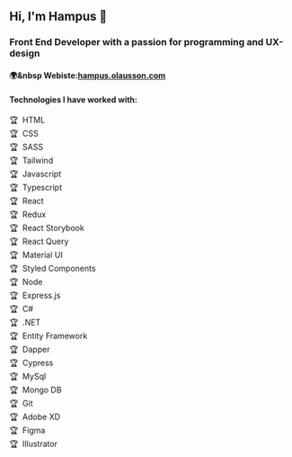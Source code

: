 ## Hi, I'm Hampus 👋
### Front End Developer with a passion for programming and UX-design
#### :earth_africa:&nbsp Webiste:[hampus.olausson.com](https://hampusolausson.com/)

#### Technologies I have worked with: 

:trophy:&nbsp; HTML <br />
:trophy:&nbsp; CSS <br />
:trophy:&nbsp; SASS <br />
:trophy:&nbsp; Tailwind <br />
:trophy:&nbsp; Javascript <br />
:trophy:&nbsp; Typescript <br />
:trophy:&nbsp; React <br />
:trophy:&nbsp; Redux <br />
:trophy:&nbsp; React Storybook <br />
:trophy:&nbsp; React Query <br />
:trophy:&nbsp; Material UI <br />
:trophy:&nbsp; Styled Components <br />
:trophy:&nbsp; Node <br />
:trophy:&nbsp; Express.js <br />
:trophy:&nbsp; C# <br />
:trophy:&nbsp; .NET <br />
:trophy:&nbsp; Entity Framework <br />
:trophy:&nbsp; Dapper <br />
:trophy:&nbsp; Cypress <br />
:trophy:&nbsp; MySql <br />
:trophy:&nbsp; Mongo DB <br />
:trophy:&nbsp; Git <br />
:trophy:&nbsp; Adobe XD <br />
:trophy:&nbsp; Figma <br />
:trophy:&nbsp; Illustrator <br />
